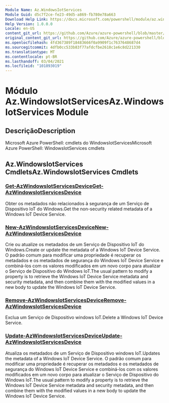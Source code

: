 ```yaml
---
Module Name: Az.WindowsIotServices
Module Guid: d5c7f2ce-fe23-49d5-a869-fb780e78a663
Download Help Link: https://docs.microsoft.com/powershell/module/az.windowsiotservices
Help Version: 1.0.0.0
Locale: en-US
content_git_url: https://github.com/Azure/azure-powershell/blob/master/src/WindowsIotServices/help/Az.WindowsIotServices.md
original_content_git_url: https://github.com/Azure/azure-powershell/blob/master/src/WindowsIotServices/help/Az.WindowsIotServices.md
ms.openlocfilehash: 4fd367389f18483666f0a9909f1c7637648687d4
ms.sourcegitcommit: 4dfb0cc533b83f77afdcfbe2618c1e6c8d221330
ms.translationtype: MT
ms.contentlocale: pt-BR
ms.lasthandoff: 03/04/2021
ms.locfileid: "101893019"
---
```

# <span data-ttu-id="50076-101">Módulo Az.WindowsIotServices</span><span class="sxs-lookup"><span data-stu-id="50076-101">Az.WindowsIotServices Module</span></span>
## <span data-ttu-id="50076-102">Descrição</span><span class="sxs-lookup"><span data-stu-id="50076-102">Description</span></span>
<span data-ttu-id="50076-103">Microsoft Azure PowerShell: cmdlets do WindowsIotServices</span><span class="sxs-lookup"><span data-stu-id="50076-103">Microsoft Azure PowerShell: WindowsIotServices cmdlets</span></span>

## <span data-ttu-id="50076-104">Az.WindowsIotServices Cmdlets</span><span class="sxs-lookup"><span data-stu-id="50076-104">Az.WindowsIotServices Cmdlets</span></span>
### [<span data-ttu-id="50076-105">Get-AzWindowsIotServicesDevice</span><span class="sxs-lookup"><span data-stu-id="50076-105">Get-AzWindowsIotServicesDevice</span></span>](Get-AzWindowsIotServicesDevice.md)
<span data-ttu-id="50076-106">Obter os metadados não relacionados à segurança de um Serviço de Dispositivo IoT do Windows.</span><span class="sxs-lookup"><span data-stu-id="50076-106">Get the non-security related metadata of a Windows IoT Device Service.</span></span>

### [<span data-ttu-id="50076-107">New-AzWindowsIotServicesDevice</span><span class="sxs-lookup"><span data-stu-id="50076-107">New-AzWindowsIotServicesDevice</span></span>](New-AzWindowsIotServicesDevice.md)
<span data-ttu-id="50076-108">Crie ou atualize os metadados de um Serviço de Dispositivo IoT do Windows.</span><span class="sxs-lookup"><span data-stu-id="50076-108">Create or update the metadata of a Windows IoT Device Service.</span></span>
<span data-ttu-id="50076-109">O padrão comum para modificar uma propriedade é recuperar os metadados e os metadados de segurança do Windows IoT Device Service e combiná-los com os valores modificados em um novo corpo para atualizar o Serviço de Dispositivo do Windows IoT.</span><span class="sxs-lookup"><span data-stu-id="50076-109">The usual pattern to modify a property is to retrieve the Windows IoT Device Service metadata and security metadata, and then combine them with the modified values in a new body to update the Windows IoT Device Service.</span></span>

### [<span data-ttu-id="50076-110">Remove-AzWindowsIotServicesDevice</span><span class="sxs-lookup"><span data-stu-id="50076-110">Remove-AzWindowsIotServicesDevice</span></span>](Remove-AzWindowsIotServicesDevice.md)
<span data-ttu-id="50076-111">Exclua um Serviço de Dispositivo windows IoT.</span><span class="sxs-lookup"><span data-stu-id="50076-111">Delete a Windows IoT Device Service.</span></span>

### [<span data-ttu-id="50076-112">Update-AzWindowsIotServicesDevice</span><span class="sxs-lookup"><span data-stu-id="50076-112">Update-AzWindowsIotServicesDevice</span></span>](Update-AzWindowsIotServicesDevice.md)
<span data-ttu-id="50076-113">Atualiza os metadados de um Serviço de Dispositivo windows IoT.</span><span class="sxs-lookup"><span data-stu-id="50076-113">Updates the metadata of a Windows IoT Device Service.</span></span>
<span data-ttu-id="50076-114">O padrão comum para modificar uma propriedade é recuperar os metadados e os metadados de segurança do Windows IoT Device Service e combiná-los com os valores modificados em um novo corpo para atualizar o Serviço de Dispositivo do Windows IoT.</span><span class="sxs-lookup"><span data-stu-id="50076-114">The usual pattern to modify a property is to retrieve the Windows IoT Device Service metadata and security metadata, and then combine them with the modified values in a new body to update the Windows IoT Device Service.</span></span>

